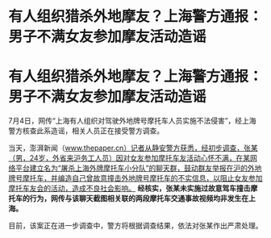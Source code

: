 # 有人组织猎杀外地摩友？上海警方通报：男子不满女友参加摩友活动造谣

# 有人组织猎杀外地摩友？上海警方通报：男子不满女友参加摩友活动造谣

7月4日，网传“上海有人组织对驾驶外地牌号摩托车人员实施不法侵害”，经上海警方核查此系造谣，相关人员正在接受警方调查。

当天，澎湃新闻（www.thepaper.cn）记者从静安警方获悉，经初步调查，张某（男，24岁，外省来沪务工人员）因对女友参加摩托车友活动心怀不满，在某网络平台建立名为“屠杀上海外牌摩托车小分队”的聊天群，鼓动群友举报在沪的外地牌号摩托车，并编造自己曾故意撞击外地牌号摩托车的不实信息，以阻止女友参加摩托车友会的活动，造成不良社会影响。
**经核实，张某未实施过故意驾车撞击摩托车的行为，网传与该聊天截图相关联的两段摩托车交通事故视频均非发生在上海。**

目前，该案正在进一步调查中，警方将根据调查结果，依法对张某作出严肃处理。


